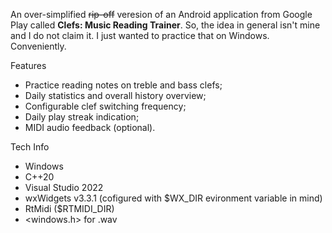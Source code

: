 An over-simplified ~~rip-off~~ veresion of an Android application from Google Play called **Clefs: Music Reading Trainer**.
So, the idea in general isn't mine and I do not claim it.
I just wanted to practice that on Windows. Conveniently.

Features
- Practice reading notes on treble and bass clefs;
- Daily statistics and overall history overview;
- Configurable clef switching frequency;
- Daily play streak indication;
- MIDI audio feedback (optional).

Tech Info
- Windows
- C++20
- Visual Studio 2022
- wxWidgets v3.3.1 (cofigured with $WX_DIR evironment variable in mind)
- RtMidi ($RTMIDI_DIR)
- <windows.h> for .wav
